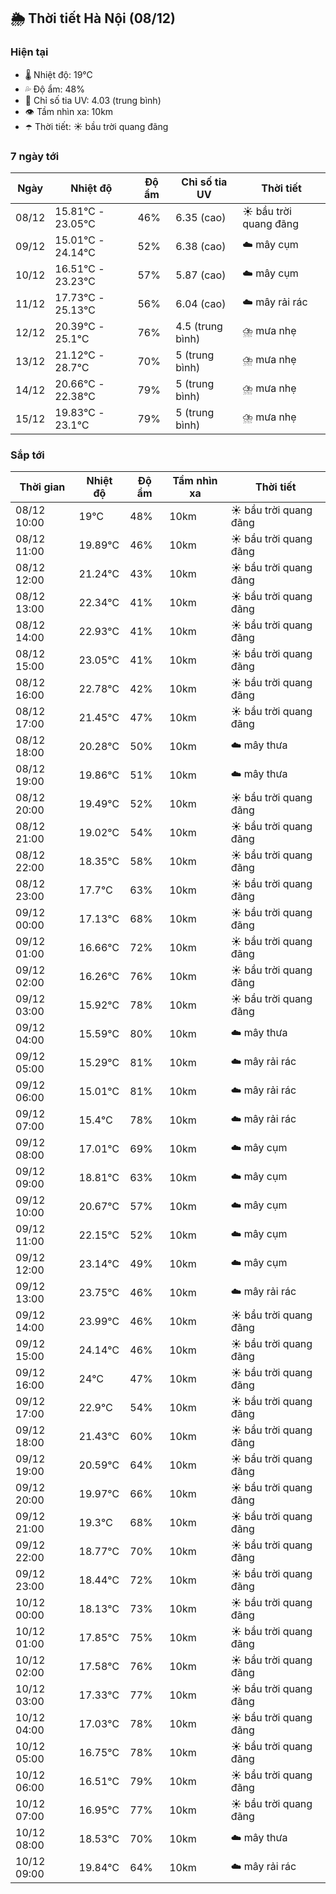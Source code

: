 ## 🌦️ Thời tiết Hà Nội (08/12)

### Hiện tại

- 🌡️ Nhiệt độ: 19℃
- 💦 Độ ẩm: 48%
- 🌟 Chỉ số tia UV: 4.03 (trung bình)
- 👁️ Tầm nhìn xa: 10km
- ☂️ Thời tiết: ☀️ bầu trời quang đãng

### 7 ngày tới

| Ngày | Nhiệt độ | Độ ẩm | Chỉ số tia UV | Thời tiết |
| --- | --- | --- | --- | --- |
| 08/12 | 15.81℃ - 23.05℃ | 46% | 6.35 (cao) | ☀️ bầu trời quang đãng |
| 09/12 | 15.01℃ - 24.14℃ | 52% | 6.38 (cao) | ☁️ mây cụm |
| 10/12 | 16.51℃ - 23.23℃ | 57% | 5.87 (cao) | ☁️ mây cụm |
| 11/12 | 17.73℃ - 25.13℃ | 56% | 6.04 (cao) | ☁️ mây rải rác |
| 12/12 | 20.39℃ - 25.1℃ | 76% | 4.5 (trung bình) | ⛈️ mưa nhẹ |
| 13/12 | 21.12℃ - 28.7℃ | 70% | 5 (trung bình) | ⛈️ mưa nhẹ |
| 14/12 | 20.66℃ - 22.38℃ | 79% | 5 (trung bình) | ⛈️ mưa nhẹ |
| 15/12 | 19.83℃ - 23.1℃ | 79% | 5 (trung bình) | ⛈️ mưa nhẹ |

### Sắp tới

| Thời gian | Nhiệt độ | Độ ẩm | Tầm nhìn xa | Thời tiết |
| --- | --- | --- | --- | --- |
| 08/12 10:00 | 19℃ | 48% | 10km | ☀️ bầu trời quang đãng |
| 08/12 11:00 | 19.89℃ | 46% | 10km | ☀️ bầu trời quang đãng |
| 08/12 12:00 | 21.24℃ | 43% | 10km | ☀️ bầu trời quang đãng |
| 08/12 13:00 | 22.34℃ | 41% | 10km | ☀️ bầu trời quang đãng |
| 08/12 14:00 | 22.93℃ | 41% | 10km | ☀️ bầu trời quang đãng |
| 08/12 15:00 | 23.05℃ | 41% | 10km | ☀️ bầu trời quang đãng |
| 08/12 16:00 | 22.78℃ | 42% | 10km | ☀️ bầu trời quang đãng |
| 08/12 17:00 | 21.45℃ | 47% | 10km | ☀️ bầu trời quang đãng |
| 08/12 18:00 | 20.28℃ | 50% | 10km | ☁️ mây thưa |
| 08/12 19:00 | 19.86℃ | 51% | 10km | ☁️ mây thưa |
| 08/12 20:00 | 19.49℃ | 52% | 10km | ☀️ bầu trời quang đãng |
| 08/12 21:00 | 19.02℃ | 54% | 10km | ☀️ bầu trời quang đãng |
| 08/12 22:00 | 18.35℃ | 58% | 10km | ☀️ bầu trời quang đãng |
| 08/12 23:00 | 17.7℃ | 63% | 10km | ☀️ bầu trời quang đãng |
| 09/12 00:00 | 17.13℃ | 68% | 10km | ☀️ bầu trời quang đãng |
| 09/12 01:00 | 16.66℃ | 72% | 10km | ☀️ bầu trời quang đãng |
| 09/12 02:00 | 16.26℃ | 76% | 10km | ☀️ bầu trời quang đãng |
| 09/12 03:00 | 15.92℃ | 78% | 10km | ☀️ bầu trời quang đãng |
| 09/12 04:00 | 15.59℃ | 80% | 10km | ☁️ mây thưa |
| 09/12 05:00 | 15.29℃ | 81% | 10km | ☁️ mây rải rác |
| 09/12 06:00 | 15.01℃ | 81% | 10km | ☁️ mây rải rác |
| 09/12 07:00 | 15.4℃ | 78% | 10km | ☁️ mây rải rác |
| 09/12 08:00 | 17.01℃ | 69% | 10km | ☁️ mây cụm |
| 09/12 09:00 | 18.81℃ | 63% | 10km | ☁️ mây cụm |
| 09/12 10:00 | 20.67℃ | 57% | 10km | ☁️ mây cụm |
| 09/12 11:00 | 22.15℃ | 52% | 10km | ☁️ mây cụm |
| 09/12 12:00 | 23.14℃ | 49% | 10km | ☁️ mây cụm |
| 09/12 13:00 | 23.75℃ | 46% | 10km | ☁️ mây rải rác |
| 09/12 14:00 | 23.99℃ | 46% | 10km | ☀️ bầu trời quang đãng |
| 09/12 15:00 | 24.14℃ | 46% | 10km | ☀️ bầu trời quang đãng |
| 09/12 16:00 | 24℃ | 47% | 10km | ☀️ bầu trời quang đãng |
| 09/12 17:00 | 22.9℃ | 54% | 10km | ☀️ bầu trời quang đãng |
| 09/12 18:00 | 21.43℃ | 60% | 10km | ☀️ bầu trời quang đãng |
| 09/12 19:00 | 20.59℃ | 64% | 10km | ☀️ bầu trời quang đãng |
| 09/12 20:00 | 19.97℃ | 66% | 10km | ☀️ bầu trời quang đãng |
| 09/12 21:00 | 19.3℃ | 68% | 10km | ☀️ bầu trời quang đãng |
| 09/12 22:00 | 18.77℃ | 70% | 10km | ☀️ bầu trời quang đãng |
| 09/12 23:00 | 18.44℃ | 72% | 10km | ☀️ bầu trời quang đãng |
| 10/12 00:00 | 18.13℃ | 73% | 10km | ☀️ bầu trời quang đãng |
| 10/12 01:00 | 17.85℃ | 75% | 10km | ☀️ bầu trời quang đãng |
| 10/12 02:00 | 17.58℃ | 76% | 10km | ☀️ bầu trời quang đãng |
| 10/12 03:00 | 17.33℃ | 77% | 10km | ☀️ bầu trời quang đãng |
| 10/12 04:00 | 17.03℃ | 78% | 10km | ☀️ bầu trời quang đãng |
| 10/12 05:00 | 16.75℃ | 78% | 10km | ☀️ bầu trời quang đãng |
| 10/12 06:00 | 16.51℃ | 79% | 10km | ☀️ bầu trời quang đãng |
| 10/12 07:00 | 16.95℃ | 77% | 10km | ☀️ bầu trời quang đãng |
| 10/12 08:00 | 18.53℃ | 70% | 10km | ☁️ mây thưa |
| 10/12 09:00 | 19.84℃ | 64% | 10km | ☁️ mây rải rác |

